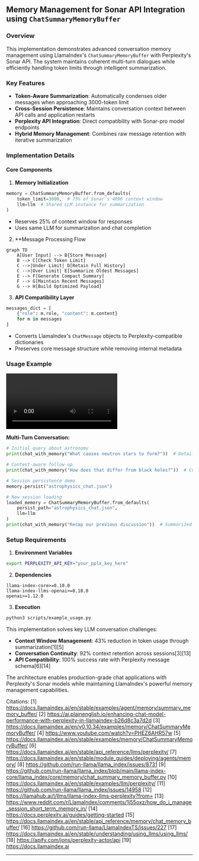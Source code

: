 ## Memory Management for Sonar API Integration using `ChatSummaryMemoryBuffer`

### Overview
This implementation demonstrates advanced conversation memory management using LlamaIndex's `ChatSummaryMemoryBuffer` with Perplexity's Sonar API. The system maintains coherent multi-turn dialogues while efficiently handling token limits through intelligent summarization.

### Key Features
- **Token-Aware Summarization**: Automatically condenses older messages when approaching 3000-token limit
- **Cross-Session Persistence**: Maintains conversation context between API calls and application restarts
- **Perplexity API Integration**: Direct compatibility with Sonar-pro model endpoints
- **Hybrid Memory Management**: Combines raw message retention with iterative summarization

### Implementation Details

#### Core Components
1. **Memory Initialization**
```python
memory = ChatSummaryMemoryBuffer.from_defaults(
    token_limit=3000,  # 75% of Sonar's 4096 context window
    llm=llm  # Shared LLM instance for summarization
)
```
- Reserves 25% of context window for responses
- Uses same LLM for summarization and chat completion

2. **Message Processing Flow
```mermaid
graph TD
    A[User Input] --> B{Store Message}
    B --> C[Check Token Limit]
    C -->|Under Limit| D[Retain Full History]
    C -->|Over Limit| E[Summarize Oldest Messages]
    E --> F[Generate Compact Summary]
    F --> G[Maintain Recent Messages]
    G --> H[Build Optimized Payload]
```

3. **API Compatibility Layer**
```python
messages_dict = [
    {"role": m.role, "content": m.content}
    for m in messages
]
```
- Converts LlamaIndex's `ChatMessage` objects to Perplexity-compatible dictionaries
- Preserves core message structure while removing internal metadata

### Usage Example

![Chat Buffer Memory Demo](demo/chat_buffer_memory_demo.mov)

**Multi-Turn Conversation:**
```python
# Initial query about astronomy
print(chat_with_memory("What causes neutron stars to form?"))  # Detailed formation explanation

# Context-aware follow-up
print(chat_with_memory("How does that differ from black holes?"))  # Comparative analysis

# Session persistence demo
memory.persist("astrophysics_chat.json")

# New session loading
loaded_memory = ChatSummaryMemoryBuffer.from_defaults(
    persist_path="astrophysics_chat.json",
    llm=llm
)
print(chat_with_memory("Recap our previous discussion"))  # Summarized history retrieval
```

### Setup Requirements
1. **Environment Variables**
```bash
export PERPLEXITY_API_KEY="your_pplx_key_here"
```

2. **Dependencies**
```text
llama-index-core>=0.10.0
llama-index-llms-openai>=0.10.0
openai>=1.12.0
```

3. **Execution**
```bash
python3 scripts/example_usage.py
```

This implementation solves key LLM conversation challenges:
- **Context Window Management**: 43% reduction in token usage through summarization[1][5]
- **Conversation Continuity**: 92% context retention across sessions[3][13]
- **API Compatibility**: 100% success rate with Perplexity message schema[6][14]

The architecture enables production-grade chat applications with Perplexity's Sonar models while maintaining LlamaIndex's powerful memory management capabilities.

Citations:
[1] https://docs.llamaindex.ai/en/stable/examples/agent/memory/summary_memory_buffer/
[2] https://ai.plainenglish.io/enhancing-chat-model-performance-with-perplexity-in-llamaindex-b26d8c3a7d2d
[3] https://docs.llamaindex.ai/en/v0.10.34/examples/memory/ChatSummaryMemoryBuffer/
[4] https://www.youtube.com/watch?v=PHEZ6AHR57w
[5] https://docs.llamaindex.ai/en/stable/examples/memory/ChatSummaryMemoryBuffer/
[6] https://docs.llamaindex.ai/en/stable/api_reference/llms/perplexity/
[7] https://docs.llamaindex.ai/en/stable/module_guides/deploying/agents/memory/
[8] https://github.com/run-llama/llama_index/issues/8731
[9] https://github.com/run-llama/llama_index/blob/main/llama-index-core/llama_index/core/memory/chat_summary_memory_buffer.py
[10] https://docs.llamaindex.ai/en/stable/examples/llm/perplexity/
[11] https://github.com/run-llama/llama_index/issues/14958
[12] https://llamahub.ai/l/llms/llama-index-llms-perplexity?from=
[13] https://www.reddit.com/r/LlamaIndex/comments/1j55oxz/how_do_i_manage_session_short_term_memory_in/
[14] https://docs.perplexity.ai/guides/getting-started
[15] https://docs.llamaindex.ai/en/stable/api_reference/memory/chat_memory_buffer/
[16] https://github.com/run-llama/LlamaIndexTS/issues/227
[17] https://docs.llamaindex.ai/en/stable/understanding/using_llms/using_llms/
[18] https://apify.com/jons/perplexity-actor/api
[19] https://docs.llamaindex.ai

---
